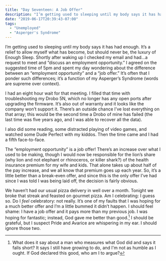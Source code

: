 ```yaml
---
title: "Day Seventeen: A Job Offer"
description: "I’m getting used to sleeping until my body says it has had enough. It’s a relief to allow myself what has become, but should never be, the luxury of Enough Sleep. Shortly after waking up I checked my email and had…a request to meet and ”discuss an employment opportunity.” I agreed on the suggested time of 5pm and spent my day wondering about the difference between an “employment opportunity” and a “job offer.” It’s often that I ponder such differences; it’s a function of my Asperger’s Syndrome (words are supreme over context)."
date: "2019-06-17T20:39:43-07:00"
tags:
  - "Unemployed"
  - "Asperger's Syndrome"
---
```


I’m getting used to sleeping until my body says it has had enough. It’s a relief to allow myself what has become, but should never be, the luxury of Enough Sleep. Shortly after waking up I checked my email and had…a request to meet and ”discuss an employment opportunity.” I agreed on the suggested time of 5pm and spent my day wondering about the difference between an “employment opportunity” and a “job offer.” It’s often that I ponder such differences; it’s a function of my Asperger’s Syndrome (words are supreme over context).

I had an eight hour wait for that meeting. I filled that time with troubleshooting my Drobo 5N, which no longer has any open ports after upgrading the firmware. It’s also out of warranty and it looks like the company won’t support it. There’s an outside chance I’ve lost everything on that array; this would be the second time a Drobo of mine has failed (the last time was five years ago, and I was able to recover all the data).

I also did some reading, some distracted playing of video games, and watched some Dude Perfect with my kiddos. Then the time came and I had a fifth face-to-face.

The “employment opportunity” is a job offer! There’s an increase over what I used to be making, though I would now be responsible for the lion’s share (why lion and not elephant or rhinoceros, or killer shark?) of the health insurance premium for my wife and kids. That alone takes up about half of the pay increase, and we all know that premium goes up each year. So, it’s a little better than a break-even offer, and since this is the only offer I’ve had since I was told I was being laid off, the decision is fairly obvious.

We haven’t had our usual pizza delivery in well over a month. Tonight we broke that streak and feasted on gourmet pizza. Am I celebrating: I guess so. Do I _feel_ celebratory: not really. It’s one of my faults that I was hoping for a much better offer and I’m a little bummed it didn’t happen. I should feel shame: I have a job offer and it pays more than my previous job. I was hoping for fantastic; instead, God gave me better than good.[^1] I should be grateful, but I suspect Pride and Avarice are whispering in my ear. I should ignore those two.

[^1]: What does it say about a man who measures what God did and says it falls short? It says I still have growing to do, and I'm not as humble as I ought. If God declared this good, who am I to argue?